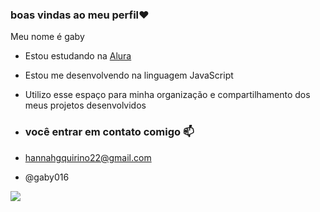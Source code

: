 ### boas vindas ao meu perfil❤️ 

Meu nome é gaby

- Estou estudando na [Alura](https://www.alura.com.br)
- Estou me desenvolvendo na linguagem JavaScript
- Utilizo esse espaço para minha organização e compartilhamento dos meus projetos desenvolvidos

- ### você entrar em contato comigo 📫

- hannahgquirino22@gmail.com
- @gaby016

![](https://tenor.com/pt-BR/view/stich-beso-gif-5115510764641554265)

